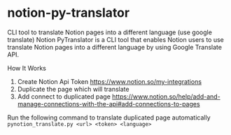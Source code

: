 # notion-py-translator
CLI tool to translate Notion pages into a different language (use google translate)
Notion PyTranslator is a CLI tool that enables Notion users to use translate Notion pages into a different language by using Google Translate API.

How It Works
1. Create Notion Api Token
    https://www.notion.so/my-integrations
2. Duplicate the page which will translate
3. Add connect to duplicated page
    https://www.notion.so/help/add-and-manage-connections-with-the-api#add-connections-to-pages

Run the following command to translate duplicated page automatically
`pynotion_translate.py <url> <token> <language>`
